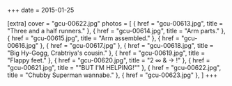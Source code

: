 +++
date = 2015-01-25

[extra]
cover = "gcu-00622.jpg"
photos = [
{ href = "gcu-00613.jpg", title = "Three and a half runners." },
{ href = "gcu-00614.jpg", title = "Arm parts." },
{ href = "gcu-00615.jpg", title = "Arm assembled." },
{ href = "gcu-00616.jpg" },
{ href = "gcu-00617.jpg" },
{ href = "gcu-00618.jpg", title = "Big Hy-Gogg, Crabtriya's cousin." },
{ href = "gcu-00619.jpg", title = "Flappy feet." },
{ href = "gcu-00620.jpg", title = "2 ∞ & → !" },
{ href = "gcu-00621.jpg", title = "\"BUT I'M HELPING!\"" },
{ href = "gcu-00622.jpg", title = "Chubby Superman wannabe." },
{ href = "gcu-00623.jpg" },
]
+++
